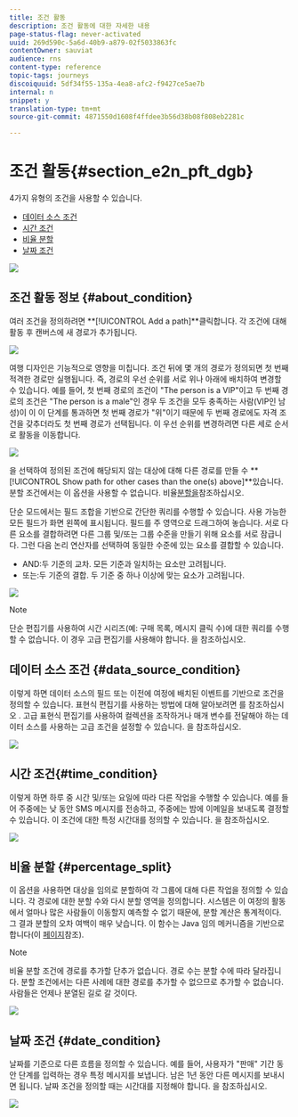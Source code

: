 ```yaml
---
title: 조건 활동
description: 조건 활동에 대한 자세한 내용
page-status-flag: never-activated
uuid: 269d590c-5a6d-40b9-a879-02f5033863fc
contentOwner: sauviat
audience: rns
content-type: reference
topic-tags: journeys
discoiquuid: 5df34f55-135a-4ea8-afc2-f9427ce5ae7b
internal: n
snippet: y
translation-type: tm+mt
source-git-commit: 4871550d1608f4ffdee3b56d38b08f808eb2281c

---
```



# 조건 활동{#section_e2n_pft_dgb}

4가지 유형의 조건을 사용할 수 있습니다.

* [데이터 소스 조건](#data_source_condition)
* [시간 조건](#time_condition)
* [비율 분할](#percentage_split)
* [날짜 조건](#date_condition)

![](../assets/journey49.png)

## 조건 활동 정보 {#about_condition}

여러 조건을 정의하려면 **[!UICONTROL Add a path]**클릭합니다. 각 조건에 대해 활동 후 캔버스에 새 경로가 추가됩니다.

![](../assets/journey47.png)

여행 디자인은 기능적으로 영향을 미칩니다. 조건 뒤에 몇 개의 경로가 정의되면 첫 번째 적격한 경로만 실행됩니다. 즉, 경로의 우선 순위를 서로 위나 아래에 배치하여 변경할 수 있습니다. 예를 들어, 첫 번째 경로의 조건이 &quot;The person is a VIP&quot;이고 두 번째 경로의 조건은 &quot;The person is a male&quot;인 경우 두 조건을 모두 충족하는 사람(VIP인 남성)이 이 이 단계를 통과하면 첫 번째 경로가 &quot;위&quot;이기 때문에 두 번째 경로에도 자격 조건을 갖추더라도 첫 번째 경로가 선택됩니다. 이 우선 순위를 변경하려면 다른 세로 순서로 활동을 이동합니다.

![](../assets/journey48.png)

을 선택하여 정의된 조건에 해당되지 않는 대상에 대해 다른 경로를 만들 수 **[!UICONTROL Show path for other cases than the one(s) above]**있습니다. 분할 조건에서는 이 옵션을 사용할 수 없습니다. 비율[분할을](#percentage_split)참조하십시오.

단순 모드에서는 필드 조합을 기반으로 간단한 쿼리를 수행할 수 있습니다. 사용 가능한 모든 필드가 화면 왼쪽에 표시됩니다. 필드를 주 영역으로 드래그하여 놓습니다. 서로 다른 요소를 결합하려면 다른 그룹 및/또는 그룹 수준을 만들기 위해 요소를 서로 잠급니다. 그런 다음 논리 연산자를 선택하여 동일한 수준에 있는 요소를 결합할 수 있습니다.

* AND:두 기준의 교차. 모든 기준과 일치하는 요소만 고려됩니다.
* 또는:두 기준의 결합. 두 기준 중 하나 이상에 맞는 요소가 고려됩니다.

![](../assets/journey64.png)

>[!NOTE]
>
>단순 편집기를 사용하여 시간 시리즈(예: 구매 목록, 메시지 클릭 수)에 대한 쿼리를 수행할 수 없습니다. 이 경우 고급 편집기를 사용해야 합니다. 을 [](../expression/expressionadvanced.md)참조하십시오.

## 데이터 소스 조건 {#data_source_condition}

이렇게 하면 데이터 소스의 필드 또는 이전에 여정에 배치된 이벤트를 기반으로 조건을 정의할 수 있습니다. 표현식 편집기를 사용하는 방법에 대해 알아보려면 를 참조하십시오 [](../expression/expressionadvanced.md). 고급 표현식 편집기를 사용하여 컬렉션을 조작하거나 매개 변수를 전달해야 하는 데이터 소스를 사용하는 고급 조건을 설정할 수 있습니다. 을 [](../datasource/external-data-sources.md)참조하십시오.

![](../assets/journey50.png)

## 시간 조건{#time_condition}

이렇게 하면 하루 중 시간 및/또는 요일에 따라 다른 작업을 수행할 수 있습니다. 예를 들어 주중에는 낮 동안 SMS 메시지를 전송하고, 주중에는 밤에 이메일을 보내도록 결정할 수 있습니다. 이 조건에 대한 특정 시간대를 정의할 수 있습니다. 을 [](../building-journeys/timezone-management.md)참조하십시오.

![](../assets/journey51.png)

## 비율 분할 {#percentage_split}

이 옵션을 사용하면 대상을 임의로 분할하여 각 그룹에 대해 다른 작업을 정의할 수 있습니다. 각 경로에 대한 분할 수와 다시 분할 영역을 정의합니다. 시스템은 이 여정의 활동에서 얼마나 많은 사람들이 이동할지 예측할 수 없기 때문에, 분할 계산은 통계적이다. 그 결과 분할의 오차 여백이 매우 낮습니다. 이 함수는 Java 임의 메커니즘을 기반으로 합니다(이 [페이지](https://docs.oracle.com/javase/7/docs/api/java/util/Random.html)참조).

>[!NOTE]
>
>비율 분할 조건에 경로를 추가할 단추가 없습니다. 경로 수는 분할 수에 따라 달라집니다. 분할 조건에서는 다른 사례에 대한 경로를 추가할 수 없으므로 추가할 수 없습니다. 사람들은 언제나 분열된 길로 갈 것이다.


![](../assets/journey52.png)

## 날짜 조건 {#date_condition}

날짜를 기준으로 다른 흐름을 정의할 수 있습니다. 예를 들어, 사용자가 &quot;판매&quot; 기간 동안 단계를 입력하는 경우 특정 메시지를 보냅니다. 남은 1년 동안 다른 메시지를 보내시면 됩니다. 날짜 조건을 정의할 때는 시간대를 지정해야 합니다. 을 [](../building-journeys/timezone-management.md)참조하십시오.

![](../assets/journey53.png)
